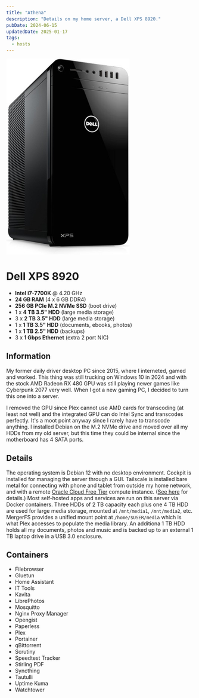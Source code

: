 ```yaml
---
title: "Athena"
description: "Details on my home server, a Dell XPS 8920."
pubDate: 2024-06-15
updatedDate: 2025-01-17
tags:
  - hosts
---
```


![Dell XPS 8920](../../img/wiki/xps8920.jpg)

# Dell XPS 8920 

- **Intel i7-7700K** @ 4.20 GHz
- **24 GB RAM** (4 x 6 GB DDR4)
- **256 GB PCIe M.2 NVMe SSD** (boot drive)
- 1 x **4 TB 3.5" HDD** (large media storage)
- 3 x **2 TB 3.5" HDD** (large media storage)
- 1 x **1 TB 3.5" HDD** (documents, ebooks, photos)
- 1 x **1 TB 2.5" HDD** (backups)
- 3 x **1 Gbps Ethernet** (extra 2 port NIC)

## Information

My former daily driver desktop PC since 2015, where I interneted, gamed and worked. This thing was still trucking on Windows 10 in 2024 and with the stock AMD Radeon RX 480 GPU was still playing newer games like Cyberpunk 2077 very well. When I got a new gaming PC, I decided to turn this one into a server.

I removed the GPU since Plex cannot use AMD cards for transcoding (at least not well) and the integrated GPU can do Intel Sync and transcodes perfectly. It's a moot point anyway since I rarely have to transcode anything. I installed Debian on the M.2 NVMe drive and moved over all my HDDs from my old server, but this time they could be internal since the motherboard has 4 SATA ports.

## Details

The operating system is Debian 12 with no desktop environment. Cockpit is installed for managing the server through a GUI. Tailscale is installed bare metal for connecting with phone and tablet from outside my home network, and with a remote <a href="https://www.oracle.com/cloud/free" target="_blank">Oracle Cloud Free Tier</a> compute instance. (<a href="/blog/expose-plex-tailscale-vps" target="_blank">See here</a> for details.) Most self-hosted apps and services are run on this server via Docker containers. Three HDDs of 2 TB capacity each plus one 4 TB HDD are used for large media storage, mounted at `/mnt/media1`, `/mnt/media2`, etc. MergerFS provides a unified mount point at `/home/$USER/media` which is what Plex accesses to populate the media library. An additiona 1 TB HDD holds all my documents, photos and music and is backed up to an external 1 TB laptop drive in a USB 3.0 enclosure.

## Containers

- Filebrowser
- Gluetun
- Home Assistant
- IT Tools
- Kavita
- LibrePhotos
- Mosquitto
- Nginx Proxy Manager
- Opengist
- Paperless
- Plex
- Portainer
- qBittorrent
- Scrutiny
- Speedtest Tracker
- Stirling PDF
- Syncthing
- Tautulli
- Uptime Kuma
- Watchtower